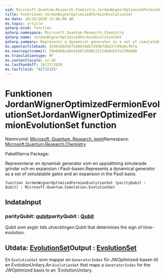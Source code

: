 ```yaml
---
uid: Microsoft.Quantum.Research.Chemistry.JordanWignerOptimizedFermionEvolutionSet
title: Funktionen JordanWignerOptimizedFermionEvolutionSet
ms.date: 10/26/2020 12:00:00 AM
ms.topic: article
qsharp.kind: function
qsharp.namespace: Microsoft.Quantum.Research.Chemistry
qsharp.name: JordanWignerOptimizedFermionEvolutionSet
qsharp.summary: Represents a dynamical generator as a set of simulatable gates and an expansion in the Pauli basis.
ms.openlocfilehash: d2d916655b7538b39d5739d67dbb3fc9920cf67a
ms.sourcegitcommit: 29e0d88a30e4166fa580132124b0eb57e1f0e986
ms.translationtype: MT
ms.contentlocale: sv-SE
ms.lasthandoff: 10/27/2020
ms.locfileid: "92732155"
---
```

# <a name="jordanwigneroptimizedfermionevolutionset-function"></a><span data-ttu-id="71dc8-102">Funktionen JordanWignerOptimizedFermionEvolutionSet</span><span class="sxs-lookup"><span data-stu-id="71dc8-102">JordanWignerOptimizedFermionEvolutionSet function</span></span>

<span data-ttu-id="71dc8-103">Namnrymd: [Microsoft. Quantum. Research. kemi](xref:Microsoft.Quantum.Research.Chemistry)</span><span class="sxs-lookup"><span data-stu-id="71dc8-103">Namespace: [Microsoft.Quantum.Research.Chemistry](xref:Microsoft.Quantum.Research.Chemistry)</span></span>

<span data-ttu-id="71dc8-104">Paketfilerna [](https://nuget.org/packages/)</span><span class="sxs-lookup"><span data-stu-id="71dc8-104">Package: [](https://nuget.org/packages/)</span></span>


<span data-ttu-id="71dc8-105">Representerar en dynamisk generator som en uppsättning simulerade grindar och en expansion i Pauli-basen.</span><span class="sxs-lookup"><span data-stu-id="71dc8-105">Represents a dynamical generator as a set of simulatable gates and an expansion in the Pauli basis.</span></span>

```qsharp
function JordanWignerOptimizedFermionEvolutionSet (parityQubit : Qubit) : Microsoft.Quantum.Simulation.EvolutionSet
```


## <a name="input"></a><span data-ttu-id="71dc8-106">Indata</span><span class="sxs-lookup"><span data-stu-id="71dc8-106">Input</span></span>

### <a name="parityqubit--qubit"></a><span data-ttu-id="71dc8-107">parityQubit: [qubit](xref:microsoft.quantum.lang-ref.qubit)</span><span class="sxs-lookup"><span data-stu-id="71dc8-107">parityQubit : [Qubit](xref:microsoft.quantum.lang-ref.qubit)</span></span>

<span data-ttu-id="71dc8-108">Qubit som avgör tids utvecklingen.</span><span class="sxs-lookup"><span data-stu-id="71dc8-108">Qubit that determines the sign of time-evolution.</span></span>



## <a name="output--evolutionset"></a><span data-ttu-id="71dc8-109">Utdata: [EvolutionSet](xref:Microsoft.Quantum.Simulation.EvolutionSet)</span><span class="sxs-lookup"><span data-stu-id="71dc8-109">Output : [EvolutionSet](xref:Microsoft.Quantum.Simulation.EvolutionSet)</span></span>

<span data-ttu-id="71dc8-110">En `EvolutionSet` som mappar en `GeneratorIndex` för JWOptimized-basen till en EvolutionUnitary.</span><span class="sxs-lookup"><span data-stu-id="71dc8-110">An `EvolutionSet` that maps a `GeneratorIndex` for the JWOptimized basis to an \`EvolutionUnitary.</span></span>